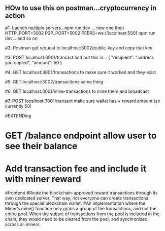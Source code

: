 ## HOw to use this on postman...cryptocurrency in action

#1. Launch multiple servers...npm run dev ... new one then HTTP_PORT=3002 P2P_PORT=5002 PEERS=ws://localhost:5001 npm run dev... and so on

#2. Postman get request to localhost:3002/public-key and copy that key

#3. POST localhost:3001/transact and put this in...
{
"recipient": "address you copied",
"amount": 50
}

#4. GET localhost:3001/transactions to make sure it worked and they exist

#5. GET localhost:3002/transactions same thing

#6. GET localhost:3001/mine-transactions to mine them and broadcast

#7. POST localhost:3001/transact make sure wallet has + reward amount (so currently 50)

#EXTENDing

# GET /balance endpoint allow user to see their balance

# Add transaction fee and include it with miner reward

#frontend
#Route the blockchain-approved reward transactions through its own dedicated server. That way, not everyone can create transactions through the special blockchain wallet.
#An implementation where the Miner’s mine() function only grabs a group of the transactions, and not the entire pool. When the subset of transactions from the pool is included in the chain, they would need to be cleared from the pool, and synchronized across all miners.
